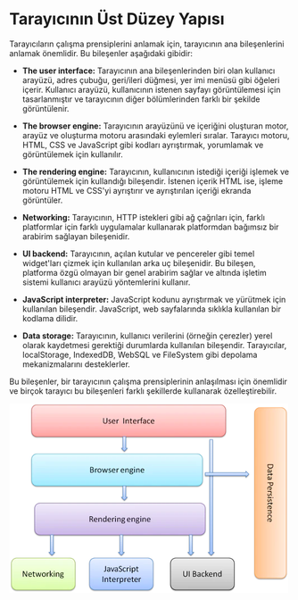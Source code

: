 # Tarayıcının Üst Düzey Yapısı 

Tarayıcıların çalışma prensiplerini anlamak için, tarayıcının ana bileşenlerini anlamak önemlidir. Bu bileşenler aşağıdaki gibidir:

- **The user interface:** Tarayıcının ana bileşenlerinden biri olan kullanıcı arayüzü, adres çubuğu, geri/ileri düğmesi, yer imi menüsü gibi öğeleri içerir. Kullanıcı arayüzü, kullanıcının istenen sayfayı görüntülemesi için tasarlanmıştır ve tarayıcının diğer bölümlerinden farklı bir şekilde görüntülenir.

- **The browser engine:** Tarayıcının arayüzünü ve içeriğini oluşturan motor, arayüz ve oluşturma motoru arasındaki eylemleri sıralar. Tarayıcı motoru, HTML, CSS ve JavaScript gibi kodları ayrıştırmak, yorumlamak ve görüntülemek için kullanılır.

- **The rendering engine:** Tarayıcının, kullanıcının istediği içeriği işlemek ve görüntülemek için kullandığı bileşendir. İstenen içerik HTML ise, işleme motoru HTML ve CSS'yi ayrıştırır ve ayrıştırılan içeriği ekranda görüntüler.

- **Networking:** Tarayıcının, HTTP istekleri gibi ağ çağrıları için, farklı platformlar için farklı uygulamalar kullanarak platformdan bağımsız bir arabirim sağlayan bileşenidir.

- **UI backend:** Tarayıcının, açılan kutular ve pencereler gibi temel widget'ları çizmek için kullanılan arka uç bileşenidir. Bu bileşen, platforma özgü olmayan bir genel arabirim sağlar ve altında işletim sistemi kullanıcı arayüzü yöntemlerini kullanır.

- **JavaScript interpreter:** JavaScript kodunu ayrıştırmak ve yürütmek için kullanılan bileşendir. JavaScript, web sayfalarında sıklıkla kullanılan bir kodlama dilidir.

- **Data storage:** Tarayıcının, kullanıcı verilerini (örneğin çerezler) yerel olarak kaydetmesi gerektiği durumlarda kullanılan bileşendir. Tarayıcılar, localStorage, IndexedDB, WebSQL ve FileSystem gibi depolama mekanizmalarını desteklerler.

Bu bileşenler, bir tarayıcının çalışma prensiplerinin anlaşılması için önemlidir ve birçok tarayıcı bu bileşenleri farklı şekillerde kullanarak özelleştirebilir.

![Tarayıcılar nasıl çalışır](https://github.com/burak-yldrm/learning-backend/blob/main/doc/Taray%C4%B1c%C4%B1lar%20nas%C4%B1l%20%C3%A7al%C4%B1%C5%9F%C4%B1r.png)